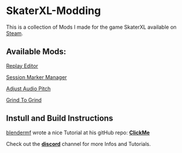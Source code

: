 # SkaterXL-Modding
This is a collection of Mods I made for the game SkaterXL available on [Steam](https://store.steampowered.com/app/962730/Skater_XL/).

## Available Mods:
[Replay Editor](https://github.com/DanielKIWI/SkaterXL-Modding/blob/master/XLShredMods/XLShredReplayEditor/ModInfo.md)

[Session Marker Manager](https://github.com/DanielKIWI/SkaterXL-Modding/blob/master/XLShredMods/XLShredSessionMarkerManager/ModInfo.md)

[Adjust Audio Pitch](https://github.com/DanielKIWI/SkaterXL-Modding/blob/master/XLShredMods/XLShredAdjustAudioPitch/ModInfo.md)

[Grind To Grind](https://github.com/DanielKIWI/SkaterXL-Modding/blob/master/XLShredMods/XLShredGrindToGrind/ModInfo.md)

## Instull and Build Instructions
[blendermf](https://github.com/blendermf) wrote a nice Tutorial at his gitHub repo: [**ClickMe**](https://github.com/blendermf/XLShredLoader/blob/master/README.md#installation)

Check out the [**discord**](https://discord.gg/czdNBm) channel  for more Infos and Tutorials.
